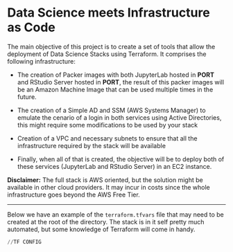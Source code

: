 # Data Science meets Infrastructure as Code

The main objective of this project is to create a set of tools that allow
the deployment of Data Science Stacks using Terraform. It comprises the 
following infrastructure:

* The creation of Packer images with both JupyterLab hosted in **PORT** and
RStudio Server hosted in **PORT**, the result of this packer images will be
  an Amazon Machine Image that can be used multiple times in the future.
  
* The creation of a Simple AD and SSM (AWS Systems Manager) to emulate the
cenario of a login in both services using Active Directories, this might 
  require some modifications to be used by your stack
  
* Creation of a VPC and necessary subnets to ensure that all the 
  infrastructure required by the stack will be available
  
* Finally, when all of that is created, the objective will be to deploy
both of these services (JupyterLab and RStudio Server) in an EC2 instance.
  
**Disclaimer:** The full stack is AWS oriented, but the solution might be
available in other cloud providers. It may incur in costs since the whole
infrastructure goes beyond the AWS Free Tier.

---

Below we have an example of the `terraform.tfvars` file that may need to
be created at the root of the directory. The stack is in it self pretty much
automated, but some knowledge of Terraform will come in handy.

```terraform
//TF CONFIG
```